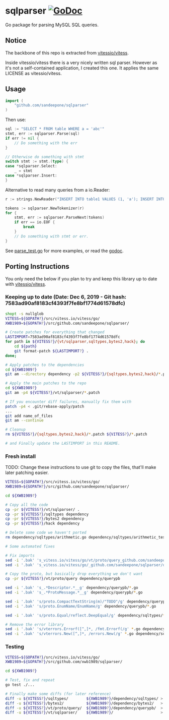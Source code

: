 # sqlparser [![GoDoc](https://godoc.org/github.com/sandeepone/sqlparser?status.svg)](https://godoc.org/github.com/sandeepone/sqlparser)

Go package for parsing MySQL SQL queries.

## Notice

The backbone of this repo is extracted from [vitessio/vitess](https://github.com/vitessio/vitess).

Inside vitessio/vitess there is a very nicely written sql parser. However as it's not a self-contained application, I created this one.
It applies the same LICENSE as vitessio/vitess.

## Usage

```go
import (
    "github.com/sandeepone/sqlparser"
)
```

Then use:

```go
sql := "SELECT * FROM table WHERE a = 'abc'"
stmt, err := sqlparser.Parse(sql)
if err != nil {
	// Do something with the err
}

// Otherwise do something with stmt
switch stmt := stmt.(type) {
case *sqlparser.Select:
	_ = stmt
case *sqlparser.Insert:
}
```

Alternative to read many queries from a io.Reader:

```go
r := strings.NewReader("INSERT INTO table1 VALUES (1, 'a'); INSERT INTO table2 VALUES (3, 4);")

tokens := sqlparser.NewTokenizer(r)
for {
	stmt, err := sqlparser.ParseNext(tokens)
	if err == io.EOF {
		break
	}
	// Do something with stmt or err.
}
```

See [parse_test.go](https://github.com/sandeepone/sqlparser/blob/master/parse_test.go) for more examples, or read the [godoc](https://godoc.org/github.com/sandeepone/sqlparser).


## Porting Instructions

You only need the below if you plan to try and keep this library up to date with [vitessio/vitess](https://github.com/vitessio/vitess).

### Keeping up to date (Date: Dec 6, 2019 - Git hash: 7583ad90af8183cf4393f7fe8bf1774d61578dfc)

```bash
shopt -s nullglob
VITESS=${GOPATH?}/src/vitess.io/vitess/go/
XWB1989=${GOPATH?}/src/github.com/sandeepone/sqlparser/

# Create patches for everything that changed
LASTIMPORT=7583ad90af8183cf4393f7fe8bf1774d61578dfc
for path in ${VITESS?}/{vt/sqlparser,sqltypes,bytes2,hack}; do
	cd ${path}
	git format-patch ${LASTIMPORT?} .
done;

# Apply patches to the dependencies
cd ${XWB1989?}
git am --directory dependency -p2 ${VITESS?}/{sqltypes,bytes2,hack}/*.patch

# Apply the main patches to the repo
cd ${XWB1989?}
git am -p4 ${VITESS?}/vt/sqlparser/*.patch

# If you encounter diff failures, manually fix them with
patch -p4 < .git/rebase-apply/patch
...
git add name_of_files
git am --continue

# Cleanup
rm ${VITESS?}/{sqltypes,bytes2,hack}/*.patch ${VITESS?}/*.patch

# and Finally update the LASTIMPORT in this README.
```

### Fresh install

TODO: Change these instructions to use git to copy the files, that'll make later patching easier.

```bash
VITESS=${GOPATH?}/src/vitess.io/vitess/go/
XWB1989=${GOPATH?}/src/github.com/sandeepone/sqlparser/

cd ${XWB1989?}

# Copy all the code
cp -pr ${VITESS?}/vt/sqlparser/ .
cp -pr ${VITESS?}/sqltypes dependency
cp -pr ${VITESS?}/bytes2 dependency
cp -pr ${VITESS?}/hack dependency

# Delete some code we haven't ported
rm dependency/sqltypes/arithmetic.go dependency/sqltypes/arithmetic_test.go dependency/sqltypes/event_token.go dependency/sqltypes/event_token_test.go dependency/sqltypes/proto3.go dependency/sqltypes/proto3_test.go dependency/sqltypes/query_response.go dependency/sqltypes/result.go dependency/sqltypes/result_test.go

# Some automated fixes

# Fix imports
sed -i '.bak' 's_vitess.io/vitess/go/vt/proto/query_github.com/sandeepone/sqlparser/dependency/querypb_g' *.go dependency/sqltypes/*.go
sed -i '.bak' 's_vitess.io/vitess/go/_github.com/sandeepone/sqlparser/dependency/_g' *.go dependency/sqltypes/*.go

# Copy the proto, but basically drop everything we don't want
cp -pr ${VITESS?}/vt/proto/query dependency/querypb

sed -i '.bak' 's_.*Descriptor.*__g' dependency/querypb/*.go
sed -i '.bak' 's_.*ProtoMessage.*__g' dependency/querypb/*.go

sed -i '.bak' 's/proto.CompactTextString(m)/"TODO"/g' dependency/querypb/*.go
sed -i '.bak' 's/proto.EnumName/EnumName/g' dependency/querypb/*.go

sed -i '.bak' 's/proto.Equal/reflect.DeepEqual/g' dependency/sqltypes/*.go

# Remove the error library
sed -i '.bak' 's/vterrors.Errorf([^,]*, /fmt.Errorf(/g' *.go dependency/sqltypes/*.go
sed -i '.bak' 's/vterrors.New([^,]*, /errors.New(/g' *.go dependency/sqltypes/*.go
```

### Testing

```bash
VITESS=${GOPATH?}/src/vitess.io/vitess/go/
XWB1989=${GOPATH?}/src/github.com/xwb1989/sqlparser/

cd ${XWB1989?}

# Test, fix and repeat
go test ./...

# Finally make some diffs (for later reference)
diff -u ${VITESS?}/sqltypes/        ${XWB1989?}/dependency/sqltypes/ > ${XWB1989?}/patches/sqltypes.patch
diff -u ${VITESS?}/bytes2/          ${XWB1989?}/dependency/bytes2/   > ${XWB1989?}/patches/bytes2.patch
diff -u ${VITESS?}/vt/proto/query/  ${XWB1989?}/dependency/querypb/  > ${XWB1989?}/patches/querypb.patch
diff -u ${VITESS?}/vt/sqlparser/    ${XWB1989?}/                     > ${XWB1989?}/patches/sqlparser.patch
```